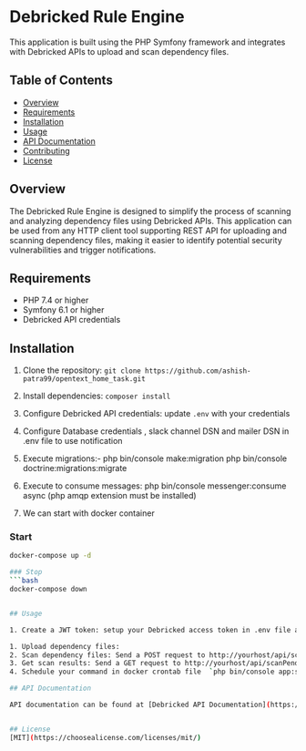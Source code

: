 
# Debricked Rule Engine

This application is built using the PHP Symfony framework and integrates with Debricked APIs to upload and scan dependency files.

## Table of Contents

* [Overview](#overview)
* [Requirements](#requirements)
* [Installation](#installation)
* [Usage](#usage)
* [API Documentation](#api-documentation)
* [Contributing](#contributing)
* [License](#license)

## Overview

The Debricked Rule Engine is designed to simplify the process of scanning and analyzing dependency files using Debricked APIs. This application can be used from any HTTP client tool supporting REST API for uploading and scanning dependency files, making it easier to identify potential security vulnerabilities and trigger notifications.

## Requirements

* PHP 7.4 or higher
* Symfony 6.1 or higher
* Debricked API credentials

## Installation

1. Clone the repository: `git clone https://github.com/ashish-patra99/opentext_home_task.git`
2. Install dependencies: `composer install`
3. Configure Debricked API credentials: update `.env` with your credentials
4. Configure Database credentials , slack channel DSN and mailer DSN in .env file to use notification
5. Execute migrations:- 
    php bin/console make:migration 
    php bin/console doctrine:migrations:migrate 
6. Execute to consume messages: php bin/console messenger:consume async    (php amqp extension must be installed)

7. We can start with docker container 

### Start
```bash
docker-compose up -d

### Stop
```bash
docker-compose down


## Usage

1. Create a JWT token: setup your Debricked access token in .env file and send a GET request to http://yourhost/api/jwt (Ex:-http://localhost:8080/apijwt, http://opentextapi.local/api/jwt(virtual host setup))

1. Upload dependency files:
2. Scan dependency files: Send a POST request to http://yourhost/api/scanFiles attaching single or multiple files in body
3. Get scan results: Send a GET request to http://yourhost/api/scanPending
4. Schedule your command in docker crontab file  `php bin/console app:send-notification` to execute in every 5 mins to check if scanning is completed for uploaded files and trigger notification 

## API Documentation

API documentation can be found at [Debricked API Documentation](https://debricked.com/api/doc/open). Check APIs in category "Dependency File management"


## License
[MIT](https://choosealicense.com/licenses/mit/)